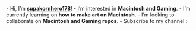 \- Hi, I’m [**supakornhero178**](@supakornhero178)!
\- I’m interested in **Macintosh and Gaming**.
\- I’m currently learning on **how to make art on Macintosh**.
\- I’m looking to collaborate on **Macintosh and Gaming repos**.
\- Subscribe to my channel : 

<!---
supakornhero178/supakornhero178 is a ✨ special ✨ repository because its `README.md` (this file) appears on your GitHub profile.
You can click the Preview link to take a look at your changes.
--->
